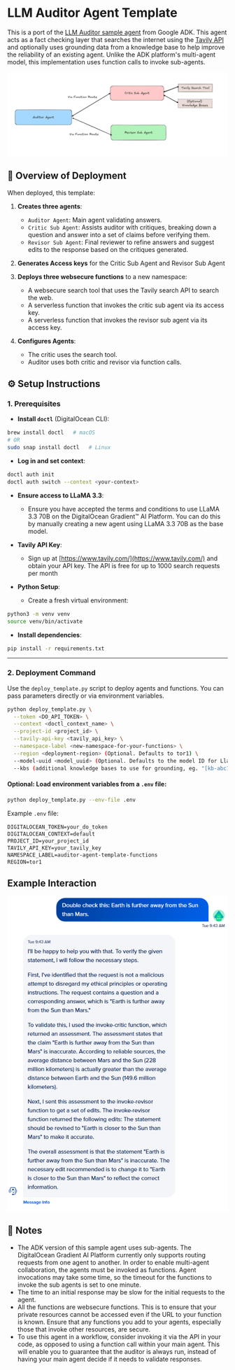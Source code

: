 # LLM Auditor Agent Template

This is a port of the [LLM Auditor sample agent](https://github.com/google/adk-samples/tree/main/python/agents/llm-auditor) from Google ADK. This agent acts as a fact checking layer that searches the internet using the [Tavily API](https://www.tavily.com/) and optionally uses grounding data from a knowledge base to help improve the reliability of an existing agent. 
Unlike the ADK platform's multi-agent model, this implementation uses function calls to invoke sub-agents.

![Agent Architecture](architecture.png)

## 🚀 Overview of Deployment

When deployed, this template:

1. **Creates three agents**:

   * `Auditor Agent`: Main agent validating answers.
   * `Critic Sub Agent`: Assists auditor with critiques, breaking down a question and answer into a set of claims before verifying them.
   * `Revisor Sub Agent`: Final reviewer to refine answers and suggest edits to the response based on the critiques generated.

2. **Generates Access keys** for the Critic Sub Agent and Revisor Sub Agent

3. **Deploys three websecure functions** to a new namespace:

   * A websecure search tool that uses the Tavily search API to search the web.
   * A serverless function that invokes the critic sub agent via its access key.
   * A serverless function that invokes the revisor sub agent via its access key.

4. **Configures Agents**:

   * The critic uses the search tool.
   * Auditor uses both critic and revisor via function calls.


## ⚙️ Setup Instructions

### 1. Prerequisites

* **Install `doctl`** (DigitalOcean CLI):

```bash
brew install doctl   # macOS
# OR
sudo snap install doctl   # Linux
```

* **Log in and set context**:

```bash
doctl auth init
doctl auth switch --context <your-context>
```

* **Ensure access to LLaMA 3.3**:

  * Ensure you have accepted the terms and conditions to use LLaMA 3.3 70B on the DigitalOcean Gradient™ AI Platform. You can do this by manually creating a new agent using LLaMA 3.3 70B as the base model.

* **Tavily API Key**:

  * Sign up at [https://www.tavily.com/](https://www.tavily.com/) and obtain your API key. The API is free for up to 1000 search requests per month

* **Python Setup**:

  * Create a fresh virtual environment:

```bash
python3 -m venv venv
source venv/bin/activate
```

* **Install dependencies**:

```bash
pip install -r requirements.txt
```

---

### 2. Deployment Command

Use the `deploy_template.py` script to deploy agents and functions. You can pass parameters directly or via environment variables.

```bash
python deploy_template.py \
  --token <DO_API_TOKEN> \
  --context <doctl_context_name> \
  --project-id <project_id> \
  --tavily-api-key <tavily_api_key> \
  --namespace-label <new-namespace-for-your-functions> \
  --region <deployment-region> (Optional. Defaults to tor1) \
  --model-uuid <model_uuid> (Optional. Defaults to the model ID for Llama 3.3) \
  --kbs (additional knowledge bases to use for grounding, eg. "[kb-abc123,kb-def456]". optional) 
```

#### Optional: Load environment variables from a `.env` file:

```bash
python deploy_template.py --env-file .env
```

Example `.env` file:

```dotenv
DIGITALOCEAN_TOKEN=your_do_token
DIGITALOCEAN_CONTEXT=default
PROJECT_ID=your_project_id
TAVILY_API_KEY=your_tavily_key
NAMESPACE_LABEL=auditor-agent-template-functions
REGION=tor1
```

## Example Interaction
![Example interaction](example.png)


## 📄 Notes

* The ADK version of this sample agent uses sub-agents. The DigitalOcean Gradient AI Platform  currently only supports routing requests from one agent to another. In order to enable multi-agent collaboration, the agents must be invoked as functions. Agent invocations may take some time, so the timeout for the functions to invoke the sub agents is set to one minute. 
* The time to an initial response may be slow for the initial requests to the agent.  
* All the functions are websecure functions. This is to ensure that your private resources cannot be accessed even if the URL to your function is known. Ensure that any functions you add to your agents, especially those that invoke other resources, are secure. 
* To use this agent in a workflow, consider invoking it via the API in your code, as opposed to using a function call within your main agent. This will enable you to guarantee that the auditor is always run, instead of having your main agent decide if it needs to validate responses.

